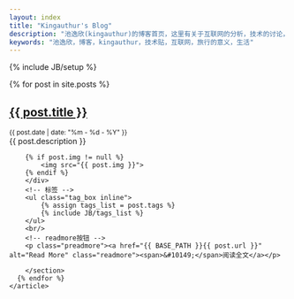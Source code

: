 ```yaml
---
layout: index
title: "Kingauthur's Blog"
description: "池逸欣(kingauthur)的博客首页，这里有关于互联网的分析，技术的讨论，生活的点点滴滴，旅行的意义"
keywords: "池逸欣，博客，kingauthur，技术贴，互联网，旅行的意义，生活"
---
```

{% include JB/setup %}




<div id="content">
    <article id="post_list">
      {% for post in site.posts %}
        <section class="post">
          <h2><a href="{{ BASE_PATH }}{{ post.url }}" class="title">{{ post.title }}</a></h2>
          <small class="meta">{{ post.date | date: "%m - %d - %Y" }}</small>
        <div class="content">
        {{ post.description }}
        
        {% if post.img != null %}
            <img src="{{ post.img }}">
        {% endif %}
        </div>
        <!-- 标签 -->
        <ul class="tag_box inline">
      		{% assign tags_list = post.tags %}
      		{% include JB/tags_list %}
      	</ul>
        <br/>
      	<!-- readmore按钮 -->
        <p class="preadmore"><a href="{{ BASE_PATH }}{{ post.url }}" alt="Read More" class="readmore"><span>&#10149;</span>阅读全文</a></p>
         
        </section>
      {% endfor %}
    </article>
</div>

<script type="text/javascript">
  showCurrentItem(document.getElementById("menu-item-index"));
</script>



